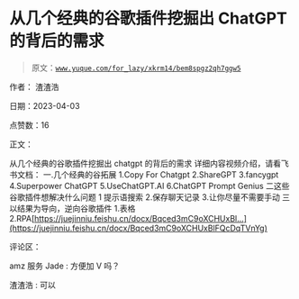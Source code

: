 # 从几个经典的谷歌插件挖掘出 ChatGPT 的背后的需求

> 原文：[`www.yuque.com/for_lazy/xkrm14/bem8spgz2qh7ggw5`](https://www.yuque.com/for_lazy/xkrm14/bem8spgz2qh7ggw5)

作者： 渣渣浩

日期：2023-04-03

点赞数：16

正文：

从几个经典的谷歌插件挖掘出 chatgpt 的背后的需求 详细内容视频介绍，请看飞书文档： 一.几个经典的谷拓展 1.Copy For Chatgpt 2.ShareGPT 3.fancygpt 4.Superpower ChatGPT 5.UseChatGPT.AI 6.ChatGPT Prompt Genius 二这些谷歌插件想解决什么问题 1 提示语搜索 2.保存聊天记录 3.让你尽量不需要手动 三以结果为导向，逆向谷歌插件 1.表格 2.RPA[https://juejinniu.feishu.cn/docx/Bqced3mC9oXCHUxBl...](https://juejinniu.feishu.cn/docx/Bqced3mC9oXCHUxBlFQcDqTVnYg)

评论区：

amz 服务 Jade : 方便加 V 吗？

渣渣浩 : 可以

